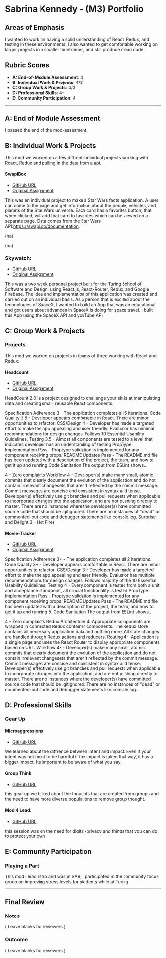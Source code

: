 # Sabrina Kennedy - (M3) Portfolio

## Areas of Emphasis

I wanted to work on having a solid understanding of React, Redux, and testing in these environments. I also wanted to get comfortable working on larger projects in a smaller timeframes, and still produce clean code. 

## Rubric Scores

* **A: End-of-Module Assessment**: 4
* **B: Individual Work & Projects**: 4/3
* **C: Group Work & Projects**: 4/3
* **D: Professional Skills**: 4-
* **E: Community Participation**: 4

-----------------------

## A: End of Module Assessment

I passed the end of the mod-assesment.


## B: Individual Work & Projects

This mod we worked on a few diffrent individual projects working with React, Redux and pulling in the data from a api. 

#### SwapiBox

* [GitHub URL](https://github.com/skenne21/SWapi-Box)
* [Original Assignment](http://frontend.turing.io/projects/swapi-box.html)


This was an individual project to make a Star Wars facts application. A user can come to the page and get information about the people, vehicles, and planets of the Star Wars universe. Each card has a favorites button, that when clicked, will add that card to favorites which can be viewed on a separate page. Data comes from the Star Wars API:https://swapi.co/documentation.

(na)

(na)

### Skywatch: 
* [GitHub URL](https://github.com/skenne21/sky-watch)
* [Original Assignment](http://frontend.turing.io/projects/self-directed-project.html)

This was a two week personal project built for the Turing School of Software and Design, using React.js, React-Router, Redux, and Google Firebase. The idea and implementation of this application was created and carried out on an individual basis. As a person that is excited about the technologies of SpaceX, I wanted to build an App that was an educational and got users about advances in SpaceX is doing for space travel. I built this App using the SpaceX API and youTube API


## C: Group Work & Projects

### Projects

This mod we worked on projects in teams of three working with React and Redux.

#### Headcount

* [GitHub URL](https://github.com/skenne21/headcount2.0)
* [Original Assignment](https://github.com/turingschool-examples/headcount2.0)


HeadCount 2.0 is a project designed to challenge your skills at manipulating data and creating small, reusable React components.

Specification Adherence
3 - The application completes all 5 iterations.
Code Quality
3.5 - Developer appears comfortable in React. There are minor opportunities to refactor.
CSS/Design
4 - Developer has made a targeted effort to make the app appealing and user friendly. Evaluator has minimal recommendations for design changes. Follows 10 Essential Usability Guidelines.
Testing
3.5 - Almost all components are tested to a level that indicates developer has an understanding of testing
PropType Implementation
Pass - Proptype validation is implemented for any component receiving props.
README Updates
Pass - The README.md file has been updated with a description of the project, the team, and how to get it up and running
Code Sanitation
The output from ESLint shows…

4 - Zero complaints
Workflow
4 - Developer(s) make many small, atomic commits that clearly document the evolution of the application and do not contain irrelevant changesets that aren't reflected by the commit message. Commit messages are concise and consistent in syntax and tense. Developer(s) effectively use git branches and pull requests when applicable to incorporate changes into the application, and are not pushing directly to master. There are no instances where the developer(s) have committed source code that should be .gitignored. There are no instances of "dead" or commented-out code and debugger statements like console.log.
Surprise and Delight
3 - Hot Fire)

#### Movie-Tracker

* [GitHub URL](https://https://github.com/skenne21/movie-tracker)
* [Original Assignment](https://github.com/turingschool-examples/movie-tracker)

Specification Adherence
3+ - The application completes all 2 iterations.
Code Quality
3+ - Developer appears comfortable in React. There are minor opportunities to refactor.
CSS/Design
3 - Developer has made a targeted effort to make the app appealing and user friendly. Evaluator has multiple recommendations for design changes. Follows majority of the 10 Essential Usability Guidelines.
Testing
4 - Every component is tested from both a unit and acceptance standpoint, all crucial functionality is tested
PropType Implementation
Pass - Proptype validation is implemented for any component receiving props.
README Updates
Pass - The README.md file has been updated with a description of the project, the team, and how to get it up and running
5. Code Sanitation
The output from ESLint shows…

4 - Zero complaints
Redux Architecture
4: Appropriate components are wrapped in connected Redux container components. The Redux store contains all necessary application data and nothing more. All state changes are handled through Redux actions and reducers.
Routing
4-: Application is a single page and uses the React Router to display appropriate components based on URL.
Workflow
4- - Developer(s) make many small, atomic commits that clearly document the evolution of the application and do not contain irrelevant changesets that aren't reflected by the commit message. Commit messages are concise and consistent in syntax and tense. Developer(s) effectively use git branches and pull requests when applicable to incorporate changes into the application, and are not pushing directly to master. There are no instances where the developer(s) have committed source code that should be .gitignored. There are no instances of "dead" or commented-out code and debugger statements like console.log.

## D: Professional Skills


### Gear Up
#### Microaggressions

* [GitHub URL](https://github.com/turingschool/gear-up/blob/master/microaggressions_update.md)

We learned about the diffrence between intent and impact. Even if your intent was not ment to be harmful if the impact is taken that way, it has a bigger impact. Its important to be aware of what you say.

#### Group Think

* [GitHub URL](https://github.com/turingschool/gear-up/blob/master/groupthink.md)

this gear up we talked about the thoughts that are created from groups and the need to have more diverse populations to remove group thought. 

#### Mod 4 Lead:

* [GitHub URL](https://docs.google.com/spreadsheets/d/1xVlmU6mXCUMJGy0qcjRufEusr9ktbtRWO72K8nkewNY/edit#gid=393922023)

this session was on the need for digital-privacy and things that you can  do to protect your own 


## E: Community Participation

### Playing a Part

This mod I lead retro and was in SAB, I participated in the community focus group on improving stress levels for students while at Turing

------------------

## Final Review

### Notes

( Leave blanks for reviewers )

### Outcome

( Leave blanks for reviewers )